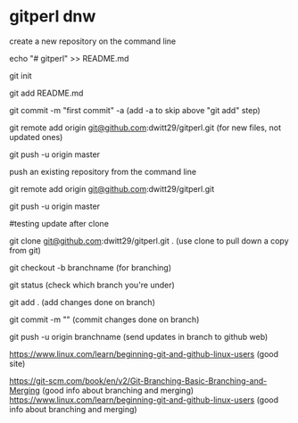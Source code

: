 # gitperl dnw

create a new repository on the command line

echo "# gitperl" >> README.md

git init

git add README.md

git commit -m "first commit"  -a   (add -a to skip above "git add" step)

git remote add origin git@github.com:dwitt29/gitperl.git   (for new files, not updated ones)

git push -u origin master


push an existing repository from the command line

git remote add origin git@github.com:dwitt29/gitperl.git

git push -u origin master


#testing update after clone


git clone git@github.com:dwitt29/gitperl.git .   (use clone to pull down a copy from git)


git checkout -b branchname  (for branching)

git status (check which branch you're under)

git add . (add changes done on branch)

git commit -m ""  (commit changes done on branch)

git push -u origin branchname (send updates in branch to github web)


https://www.linux.com/learn/beginning-git-and-github-linux-users   (good site)

https://git-scm.com/book/en/v2/Git-Branching-Basic-Branching-and-Merging (good info about branching and merging)
https://www.linux.com/learn/beginning-git-and-github-linux-users  (good info about branching and merging)
